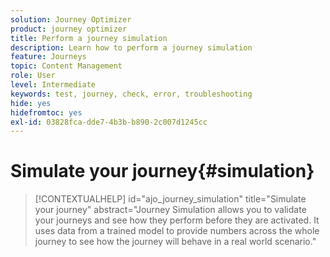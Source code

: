 ```yaml
---
solution: Journey Optimizer
product: journey optimizer
title: Perform a journey simulation
description: Learn how to perform a journey simulation
feature: Journeys
topic: Content Management
role: User
level: Intermediate
keywords: test, journey, check, error, troubleshooting
hide: yes
hidefromtoc: yes
exl-id: 03828fca-dde7-4b3b-b890-2c007d1245cc
---
```

# Simulate your journey{#simulation}

>[!CONTEXTUALHELP]
>id="ajo_journey_simulation"
>title="Simulate your journey"
>abstract="Journey Simulation allows you to validate your journeys and see how they perform before they are activated. It uses data from a trained model to provide numbers across the whole journey to see how the journey will behave in a real world scenario."
